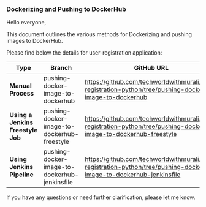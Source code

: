 ### Dockerizing and Pushing to DockerHub

Hello everyone,

This document outlines the various methods for Dockerizing and pushing images to DockerHub.

Please find below the details for user-registration application:

| Type                          | Branch                                | GitHub URL                       |
|-------------------------------|---------------------------------------|----------------------------------|
| **Manual Process**                | pushing-docker-image-to-dockerhub               | https://github.com/techworldwithmurali/user-registration-python/tree/pushing-docker-image-to-dockerhub |
| **Using a Jenkins Freestyle Job** | pushing-docker-image-to-dockerhub-freestyle           | https://github.com/techworldwithmurali/user-registration-python/tree/pushing-docker-image-to-dockerhub-freestyle |
| **Using Jenkins Pipeline**        | pushing-docker-image-to-dockerhub-jenkinsfile | https://github.com/techworldwithmurali/user-registration-python/tree/pushing-docker-image-to-dockerhub-jenkinsfile |

If you have any questions or need further clarification, please let me know.
